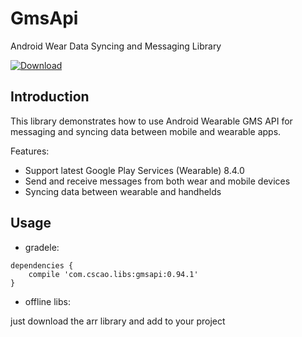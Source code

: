 # GmsApi

Android Wear Data Syncing and Messaging Library

[ ![Download](https://api.bintray.com/packages/csarron/libs/gmsapi/images/download.svg) ](https://bintray.com/csarron/libs/gmsapi/_latestVersion)

## Introduction

This library  demonstrates how to use Android Wearable GMS API for messaging and syncing data between mobile and wearable apps.

Features:

- Support latest Google Play Services (Wearable) 8.4.0
- Send and receive messages from both wear and mobile devices
- Syncing data between wearable and handhelds

## Usage

- gradele:

````
dependencies {
    compile 'com.cscao.libs:gmsapi:0.94.1'
}
````

- offline libs:

just download the arr library and add to your project

